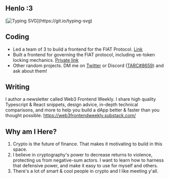 ## Henlo :3
[![Typing SVG](https://readme-typing-svg.demolab.com?font=Fira+Code&duration=4200&pause=2400&color=86F4F5&center=true&vCenter=true&width=420&height=69&lines=Hey+there!+I'm+0xTARC%2C+a+'web3'+dev.)](https://git.io/typing-svg)

## Coding
* Led a team of 3 to build a frontend for the FIAT Protocol. [Link](https://github.com/fiatdao/fiat-ui-i)
* Built a frontend for governing the FIAT protocol, including ve-token locking mechanics. [Private link](https://github.com/fiatdao/gov-ui-ii)
* Other random projects. DM me on [Twitter](https://twitter.com/0xTARC) or Discord ([TARC#8659](969663184317345813)) and ask about them!

## Writing
I author a newsletter called Web3 Frontend Weekly. I share high quality Typescript & React snippets, design advice, in-depth technical comparisons, and more to help you build a dApp better & faster than you thought possible.
https://web3frontendweekly.substack.com/

## Why am I Here?
1. Crypto is the future of finance. That makes it motivating to build in this space.
2. I believe in cryptography's power to decrease returns to violence, protecting us from negative-sum actors. I want to learn how to harness that defensive power, and make it easy to use for myself and others.
3. There's a lot of smart & cool people in crypto and I like meeting y'all.
